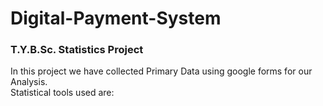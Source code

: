 # Digital-Payment-System
### T.Y.B.Sc. Statistics Project 
In this project we have collected Primary Data using google forms for our Analysis.<br>
Statistical tools used are:
       
